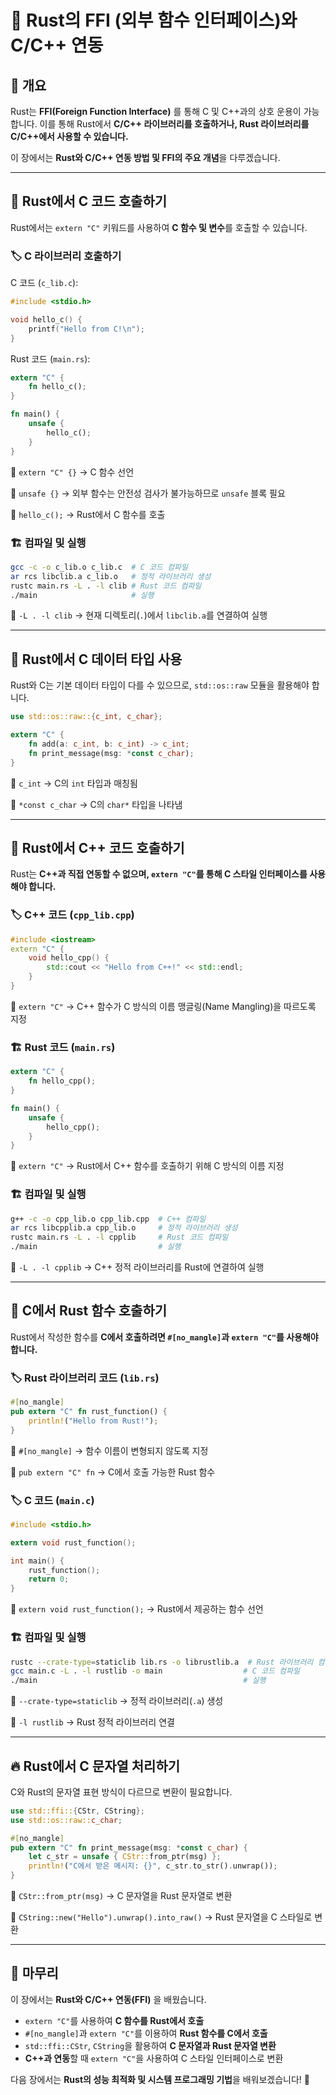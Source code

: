 # 🦀 Rust의 FFI (외부 함수 인터페이스)와 C/C++ 연동

## 📌 개요
Rust는 **FFI(Foreign Function Interface)** 를 통해 C 및 C++과의 상호 운용이 가능합니다. 이를 통해 Rust에서 **C/C++ 라이브러리를 호출하거나, Rust 라이브러리를 C/C++에서 사용할 수 있습니다.**

이 장에서는 **Rust와 C/C++ 연동 방법 및 FFI의 주요 개념**을 다루겠습니다.

---

## 🔗 Rust에서 C 코드 호출하기
Rust에서는 `extern "C"` 키워드를 사용하여 **C 함수 및 변수**를 호출할 수 있습니다.

### 🏷️ C 라이브러리 호출하기
C 코드 (`c_lib.c`):
```c
#include <stdio.h>

void hello_c() {
    printf("Hello from C!\n");
}
```

Rust 코드 (`main.rs`):
```rust
extern "C" {
    fn hello_c();
}

fn main() {
    unsafe {
        hello_c();
    }
}
```
📌 `extern "C" {}` → C 함수 선언

📌 `unsafe {}` → 외부 함수는 안전성 검사가 불가능하므로 `unsafe` 블록 필요

📌 `hello_c();` → Rust에서 C 함수를 호출

### 🏗️ 컴파일 및 실행
```sh
gcc -c -o c_lib.o c_lib.c  # C 코드 컴파일
ar rcs libclib.a c_lib.o   # 정적 라이브러리 생성
rustc main.rs -L . -l clib # Rust 코드 컴파일
./main                     # 실행
```
📌 `-L . -l clib` → 현재 디렉토리(`.`)에서 `libclib.a`를 연결하여 실행

---

## 🔄 Rust에서 C 데이터 타입 사용
Rust와 C는 기본 데이터 타입이 다를 수 있으므로, `std::os::raw` 모듈을 활용해야 합니다.

```rust
use std::os::raw::{c_int, c_char};

extern "C" {
    fn add(a: c_int, b: c_int) -> c_int;
    fn print_message(msg: *const c_char);
}
```
📌 `c_int` → C의 `int` 타입과 매칭됨

📌 `*const c_char` → C의 `char*` 타입을 나타냄

---

## 🚀 Rust에서 C++ 코드 호출하기
Rust는 **C++과 직접 연동할 수 없으며, `extern "C"`를 통해 C 스타일 인터페이스를 사용해야 합니다.**

### 🏷️ C++ 코드 (`cpp_lib.cpp`)
```cpp
#include <iostream>
extern "C" {
    void hello_cpp() {
        std::cout << "Hello from C++!" << std::endl;
    }
}
```
📌 `extern "C"` → C++ 함수가 C 방식의 이름 맹글링(Name Mangling)을 따르도록 지정

### 🏗️ Rust 코드 (`main.rs`)
```rust
extern "C" {
    fn hello_cpp();
}

fn main() {
    unsafe {
        hello_cpp();
    }
}
```
📌 `extern "C"` → Rust에서 C++ 함수를 호출하기 위해 C 방식의 이름 지정

### 🏗️ 컴파일 및 실행
```sh
g++ -c -o cpp_lib.o cpp_lib.cpp  # C++ 컴파일
ar rcs libcpplib.a cpp_lib.o     # 정적 라이브러리 생성
rustc main.rs -L . -l cpplib     # Rust 코드 컴파일
./main                           # 실행
```
📌 `-L . -l cpplib` → C++ 정적 라이브러리를 Rust에 연결하여 실행

---

## 🔄 C에서 Rust 함수 호출하기
Rust에서 작성한 함수를 **C에서 호출하려면 `#[no_mangle]`과 `extern "C"`를 사용해야 합니다.**

### 🏷️ Rust 라이브러리 코드 (`lib.rs`)
```rust
#[no_mangle]
pub extern "C" fn rust_function() {
    println!("Hello from Rust!");
}
```
📌 `#[no_mangle]` → 함수 이름이 변형되지 않도록 지정

📌 `pub extern "C" fn` → C에서 호출 가능한 Rust 함수

### 🏷️ C 코드 (`main.c`)
```c
#include <stdio.h>

extern void rust_function();

int main() {
    rust_function();
    return 0;
}
```
📌 `extern void rust_function();` → Rust에서 제공하는 함수 선언

### 🏗️ 컴파일 및 실행
```sh
rustc --crate-type=staticlib lib.rs -o librustlib.a  # Rust 라이브러리 컴파일
gcc main.c -L . -l rustlib -o main                  # C 코드 컴파일
./main                                              # 실행
```
📌 `--crate-type=staticlib` → 정적 라이브러리(`.a`) 생성

📌 `-l rustlib` → Rust 정적 라이브러리 연결

---

## 🔥 Rust에서 C 문자열 처리하기
C와 Rust의 문자열 표현 방식이 다르므로 변환이 필요합니다.

```rust
use std::ffi::{CStr, CString};
use std::os::raw::c_char;

#[no_mangle]
pub extern "C" fn print_message(msg: *const c_char) {
    let c_str = unsafe { CStr::from_ptr(msg) };
    println!("C에서 받은 메시지: {}", c_str.to_str().unwrap());
}
```
📌 `CStr::from_ptr(msg)` → C 문자열을 Rust 문자열로 변환

📌 `CString::new("Hello").unwrap().into_raw()` → Rust 문자열을 C 스타일로 변환

---

## 🎯 마무리
이 장에서는 **Rust와 C/C++ 연동(FFI)** 을 배웠습니다.

- `extern "C"`를 사용하여 **C 함수를 Rust에서 호출**
- `#[no_mangle]`과 `extern "C"`를 이용하여 **Rust 함수를 C에서 호출**
- `std::ffi::CStr`, `CString`을 활용하여 **C 문자열과 Rust 문자열 변환**
- **C++과 연동**할 때 `extern "C"`을 사용하여 C 스타일 인터페이스로 변환

다음 장에서는 **Rust의 성능 최적화 및 시스템 프로그래밍 기법**을 배워보겠습니다! 🚀
